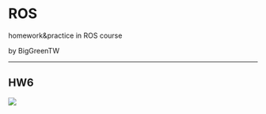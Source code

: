 # ROS
homework&amp;practice in ROS course

by BigGreenTW

---
## HW6
![](https://drive.google.com/file/d/12QZMnKwVw3xhhidWqZAgJp5OVBfbwBzM/view?usp=sharing)
